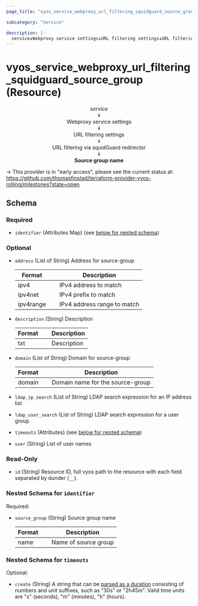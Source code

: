 ```yaml
---
page_title: "vyos_service_webproxy_url_filtering_squidguard_source_group Resource - vyos"

subcategory: "Service"

description: |- 
  service⯯Webproxy service settings⯯URL filtering settings⯯URL filtering via squidGuard redirector⯯Source group name
---
```


# vyos_service_webproxy_url_filtering_squidguard_source_group (Resource)
<center>

*service*  
⯯  
Webproxy service settings  
⯯  
URL filtering settings  
⯯  
URL filtering via squidGuard redirector  
⯯  
**Source group name**


</center>

-> This provider is in "early access", please see the current status at: https://github.com/thomasfinstad/terraform-provider-vyos-rolling/milestones?state=open

## Schema

### Required

- `identifier` (Attributes Map) (see [below for nested schema](#nestedatt--identifier))

### Optional

- `address` (List of String) Address for source-group

    |Format     &emsp;|Description                  |
    |-------------|-------------------------------|
    |ipv4       &emsp;|IPv4 address to match        |
    |ipv4net    &emsp;|IPv4 prefix to match         |
    |ipv4range  &emsp;|IPv4 address range to match  |
- `description` (String) Description

    |Format  &emsp;|Description  |
    |----------|---------------|
    |txt     &emsp;|Description  |
- `domain` (List of String) Domain for source-group

    |Format  &emsp;|Description                       |
    |----------|------------------------------------|
    |domain  &emsp;|Domain name for the source-group  |
- `ldap_ip_search` (List of String) LDAP search expression for an IP address list
- `ldap_user_search` (List of String) LDAP search expression for a user group
- `timeouts` (Attributes) (see [below for nested schema](#nestedatt--timeouts))
- `user` (String) List of user names

### Read-Only

- `id` (String) Resource ID, full vyos path to the resource with each field separated by dunder (`__`).

<a id="nestedatt--identifier"></a>
### Nested Schema for `identifier`

Required:

- `source_group` (String) Source group name

    |Format  &emsp;|Description           |
    |----------|------------------------|
    |name    &emsp;|Name of source group  |


<a id="nestedatt--timeouts"></a>
### Nested Schema for `timeouts`

Optional:

- `create` (String) A string that can be [parsed as a duration](https://pkg.go.dev/time#ParseDuration) consisting of numbers and unit suffixes, such as &#34;30s&#34; or &#34;2h45m&#34;. Valid time units are &#34;s&#34; (seconds), &#34;m&#34; (minutes), &#34;h&#34; (hours).  
